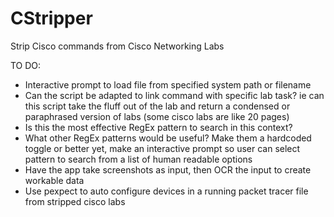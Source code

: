 # CStripper
Strip Cisco commands from Cisco Networking Labs

TO DO:
* Interactive prompt to load file from specified system path or filename
* Can the script be adapted to link command with specific lab task? ie can this script take the fluff out of the lab and return a condensed or paraphrased version of labs (some cisco labs are like 20 pages)
* Is this the most effective RegEx pattern to search in this context?
* What other RegEx patterns would be useful? Make them a hardcoded toggle or better yet, make an interactive prompt so user can select pattern to search from a list of human readable options
* Have the app take screenshots as input, then OCR the input to create workable data
* Use pexpect to auto configure devices in a running packet tracer file from stripped cisco labs
